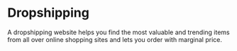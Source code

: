 # Dropshipping
A dropshipping website helps you find the most valuable and trending items from all over online shopping sites and lets you order with marginal price.
